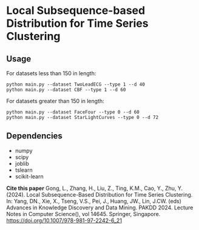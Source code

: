 # Local Subsequence-based Distribution for Time Series Clustering



## Usage
For datasets less than 150 in length:
```shell
python main.py --dataset TwoLeadECG --type 1 --d 40
python main.py --dataset CBF --type 1 --d 60
```

For datasets greater than 150 in length:
```shell
python main.py --dataset FaceFour --type 0 --d 60
python main.py --dataset StarLightCurves --type 0 --d 72
```

## Dependencies
- numpy
- scipy
- joblib
- tslearn
- scikit-learn

**Cite this paper**
Gong, L., Zhang, H., Liu, Z., Ting, K.M., Cao, Y., Zhu, Y. (2024). Local Subsequence-Based Distribution for Time Series Clustering. In: Yang, DN., Xie, X., Tseng, V.S., Pei, J., Huang, JW., Lin, J.CW. (eds) Advances in Knowledge Discovery and Data Mining. PAKDD 2024. Lecture Notes in Computer Science(), vol 14645. Springer, Singapore. https://doi.org/10.1007/978-981-97-2242-6_21
